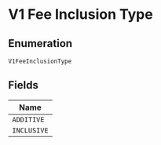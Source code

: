 
# V1 Fee Inclusion Type

## Enumeration

`V1FeeInclusionType`

## Fields

| Name |
|  --- |
| `ADDITIVE` |
| `INCLUSIVE` |

